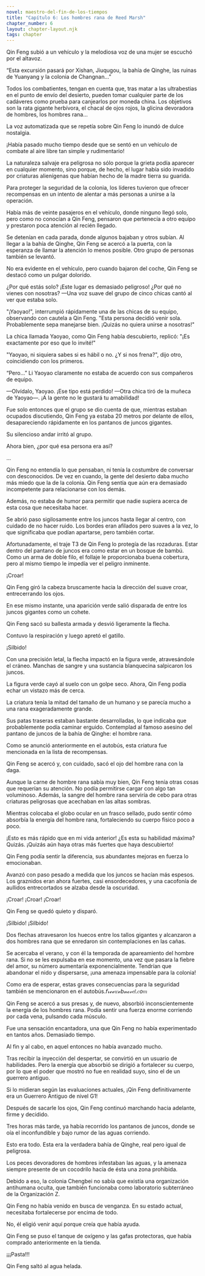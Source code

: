 ```yaml
---
novel: maestro-del-fin-de-los-tiempos
title: "Capítulo 6: Los hombres rana de Reed Marsh"
chapter_number: 6
layout: chapter-layout.njk
tags: chapter
---
```

<!--StartFragment-->

Qin Feng subió a un vehículo y la melodiosa voz de una mujer se escuchó por el altavoz.

“Esta excursión pasará por Xishan, Jiuqugou, la bahía de Qinghe, las ruinas de Yuanyang y la colonia de Changnan...”

Todos los combatientes, tengan en cuenta que, tras matar a las ultrabestias en el punto de envío del desierto, pueden tomar cualquier parte de los cadáveres como prueba para canjearlos por moneda china. Los objetivos son la rata gigante herbívora, el chacal de ojos rojos, la glicina devoradora de hombres, los hombres rana...

La voz automatizada que se repetía sobre Qin Feng lo inundó de dulce nostalgia.

¡Había pasado mucho tiempo desde que se sentó en un vehículo de combate al aire libre tan simple y rudimentario!

La naturaleza salvaje era peligrosa no sólo porque la grieta podía aparecer en cualquier momento, sino porque, de hecho, el lugar había sido invadido por criaturas alienígenas que habían hecho de la madre tierra su guarida.

Para proteger la seguridad de la colonia, los líderes tuvieron que ofrecer recompensas en un intento de alentar a más personas a unirse a la operación.

Había más de veinte pasajeros en el vehículo, donde ninguno llegó solo, pero como no conocían a Qin Feng, pensaron que pertenecía a otro equipo y prestaron poca atención al recién llegado.

Se detenían en cada parada, donde algunos bajaban y otros subían. Al llegar a la bahía de Qinghe, Qin Feng se acercó a la puerta, con la esperanza de llamar la atención lo menos posible. Otro grupo de personas también se levantó.

No era evidente en el vehículo, pero cuando bajaron del coche, Qin Feng se destacó como un pulgar dolorido.

¿Por qué estás solo? ¡Este lugar es demasiado peligroso! ¿Por qué no vienes con nosotras? —Una voz suave del grupo de cinco chicas cantó al ver que estaba solo.

"¡Yaoyao!", interrumpió rápidamente una de las chicas de su equipo, observando con cautela a Qin Feng. "Esta persona decidió venir sola. Probablemente sepa manejarse bien. ¡Quizás no quiera unirse a nosotras!"

La chica llamada Yaoyao, como Qin Feng había descubierto, replicó: "¡Es exactamente por eso que lo invité!"

"Yaoyao, ni siquiera sabes si es hábil o no. ¿Y si nos frena?", dijo otro, coincidiendo con los primeros.

“Pero...” Li Yaoyao claramente no estaba de acuerdo con sus compañeros de equipo.

—Olvídalo, Yaoyao. ¡Ese tipo está perdido! —Otra chica tiró de la muñeca de Yaoyao—. ¡A la gente no le gustará tu amabilidad!

Fue solo entonces que el grupo se dio cuenta de que, mientras estaban ocupados discutiendo, Qin Feng ya estaba 20 metros por delante de ellos, desapareciendo rápidamente en los pantanos de juncos gigantes.

Su silencioso andar irritó al grupo.

Ahora bien, ¿por qué esa persona era así?

...

Qin Feng no entendía lo que pensaban, ni tenía la costumbre de conversar con desconocidos. De vez en cuando, la gente del desierto daba mucho más miedo que la de la colonia. Qin Feng sentía que aún era demasiado incompetente para relacionarse con los demás.

Además, no estaba de humor para permitir que nadie supiera acerca de esta cosa que necesitaba hacer.

Se abrió paso sigilosamente entre los juncos hasta llegar al centro, con cuidado de no hacer ruido. Los bordes eran afilados pero suaves a la vez, lo que significaba que podían apartarse, pero también cortar.

Afortunadamente, el traje T3 de Qin Feng lo protegía de las rozaduras. Estar dentro del pantano de juncos era como estar en un bosque de bambú. Como un arma de doble filo, el follaje le proporcionaba buena cobertura, pero al mismo tiempo le impedía ver el peligro inminente.

¡Croar!

Qin Feng giró la cabeza bruscamente hacia la dirección del suave croar, entrecerrando los ojos.

En ese mismo instante, una aparición verde salió disparada de entre los juncos gigantes como un cohete.

Qin Feng sacó su ballesta armada y desvió ligeramente la flecha.

Contuvo la respiración y luego apretó el gatillo.

¡Silbido!

Con una precisión letal, la flecha impactó en la figura verde, atravesándole el cráneo. Manchas de sangre y una sustancia blanquecina salpicaron los juncos.

La figura verde cayó al suelo con un golpe seco. Ahora, Qin Feng podía echar un vistazo más de cerca.

La criatura tenía la mitad del tamaño de un humano y se parecía mucho a una rana exageradamente grande.

Sus patas traseras estaban bastante desarrolladas, lo que indicaba que probablemente podía caminar erguido. Contemplad al famoso asesino del pantano de juncos de la bahía de Qinghe: el hombre rana.

Como se anunció anteriormente en el autobús, esta criatura fue mencionada en la lista de recompensas.

Qin Feng se acercó y, con cuidado, sacó el ojo del hombre rana con la daga.

Aunque la carne de hombre rana sabía muy bien, Qin Feng tenía otras cosas que requerían su atención. No podía permitirse cargar con algo tan voluminoso. Además, la sangre del hombre rana serviría de cebo para otras criaturas peligrosas que acechaban en las altas sombras.

Mientras colocaba el globo ocular en un frasco sellado, pudo sentir cómo absorbía la energía del hombre rana, fortaleciendo su cuerpo físico poco a poco.

¡Esto es más rápido que en mi vida anterior! ¿Es esta su habilidad máxima? Quizás. ¡Quizás aún haya otras más fuertes que haya descubierto!

Qin Feng podía sentir la diferencia, sus abundantes mejoras en fuerza lo emocionaban.

Avanzó con paso pesado a medida que los juncos se hacían más espesos. Los graznidos eran ahora fuertes, casi ensordecedores, y una cacofonía de aullidos entrecortados se alzaba desde la oscuridad.

¡Croar! ¡Croar! ¡Croar!

Qin Feng se quedó quieto y disparó.

¡Silbido! ¡Silbido!

Dos flechas atravesaron los huecos entre los tallos gigantes y alcanzaron a dos hombres rana que se enredaron sin contemplaciones en las cañas.

Se acercaba el verano, y con él la temporada de apareamiento del hombre rana. Si no se les expulsaba en ese momento, una vez que pasara la fiebre del amor, su número aumentaría exponencialmente. Tendrían que abandonar el nido y dispersarse, ¡una amenaza impensable para la colonia!

Como era de esperar, estas graves consecuencias para la seguridad también se mencionaron en el autobús.𝘧𝓇ℯℯ𝑤ℯ𝘣𝓃ℴ𝓋𝑒𝑙.𝑐𝘰𝑚

Qin Feng se acercó a sus presas y, de nuevo, absorbió inconscientemente la energía de los hombres rana. Podía sentir una fuerza enorme corriendo por cada vena, pulsando cada músculo.

Fue una sensación encantadora, una que Qin Feng no había experimentado en tantos años. Demasiado tiempo.

Al fin y al cabo, en aquel entonces no había avanzado mucho.

Tras recibir la inyección del despertar, se convirtió en un usuario de habilidades. Pero la energía que absorbió se dirigió a fortalecer su cuerpo, por lo que el poder que mostró no fue en realidad suyo, sino el de un guerrero antiguo.

Si lo midieran según las evaluaciones actuales, ¡Qin Feng definitivamente era un Guerrero Antiguo de nivel G1!

Después de sacarle los ojos, Qin Feng continuó marchando hacia adelante, firme y decidido.

Tres horas más tarde, ya había recorrido los pantanos de juncos, donde se oía el inconfundible y bajo rumor de las aguas corriendo.

Esto era todo. Esta era la verdadera bahía de Qinghe, real pero igual de peligrosa.

Los peces devoradores de hombres infestaban las aguas, y la amenaza siempre presente de un cocodrilo hacía de ésta una zona prohibida.

Debido a eso, la colonia Chengbei no sabía que existía una organización antihumana oculta, que también funcionaba como laboratorio subterráneo de la Organización Z.

Qin Feng no había venido en busca de venganza. En su estado actual, necesitaba fortalecerse por encima de todo.

No, él eligió venir aquí porque creía que había ayuda.

Qin Feng se puso el tanque de oxígeno y las gafas protectoras, que había comprado anteriormente en la tienda.

¡¡¡Pasta!!!

Qin Feng saltó al agua helada.

<!--EndFragment-->